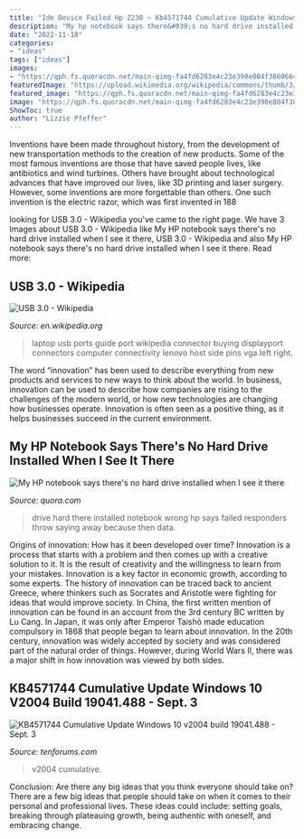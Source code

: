 ```yaml
---
title: "Ide Device Failed Hp Z230 ~ Kb4571744 Cumulative Update Windows 10 V2004 Build 19041.488"
description: "My hp notebook says there&#039;s no hard drive installed when i see it there"
date: "2022-11-18"
categories:
- "ideas"
tags: ["ideas"]
images:
- "https://qph.fs.quoracdn.net/main-qimg-fa4fd6283e4c23e390e804f386066415"
featuredImage: "https://upload.wikimedia.org/wikipedia/commons/thumb/3/37/Lenovo_x220.jpg/220px-Lenovo_x220.jpg"
featured_image: "https://qph.fs.quoracdn.net/main-qimg-fa4fd6283e4c23e390e804f386066415"
image: "https://qph.fs.quoracdn.net/main-qimg-fa4fd6283e4c23e390e804f386066415"
ShowToc: true
author: "Lizzie Pfeffer"
---
```



Inventions have been made throughout history, from the development of new transportation methods to the creation of new products. Some of the most famous inventions are those that have saved people lives, like antibiotics and wind turbines. Others have brought about technological advances that have improved our lives, like 3D printing and laser surgery. However, some inventions are more forgettable than others. One such invention is the electric razor, which was first invented in 188
	

		
looking for USB 3.0 - Wikipedia you've came to the right page. We have 3 Images about USB 3.0 - Wikipedia like My HP notebook says there&#039;s no hard drive installed when I see it there, USB 3.0 - Wikipedia and also My HP notebook says there&#039;s no hard drive installed when I see it there. Read more:
		
    
## USB 3.0 - Wikipedia

<img loading=lazy src="https://upload.wikimedia.org/wikipedia/commons/thumb/3/37/Lenovo_x220.jpg/220px-Lenovo_x220.jpg" onerror="this.onerror=null;this.src='https://tse3.mm.bing.net/th?id=OIP.TpzUlPDWIKezcMzmLek0mAAAAA&amp;pid=15.1';" alt="USB 3.0 - Wikipedia">

_Source: en.wikipedia.org_

>laptop usb ports guide port wikipedia connector buying displayport connectors computer connectivity lenovo host side pins vga left right. 

	

The word “innovation” has been used to describe everything from new products and services to new ways to think about the world. In business, innovation can be used to describe how companies are rising to the challenges of the modern world, or how new technologies are changing how businesses operate. Innovation is often seen as a positive thing, as it helps businesses succeed in the current environment.

    
## My HP Notebook Says There&#039;s No Hard Drive Installed When I See It There

<img loading=lazy src="https://qph.fs.quoracdn.net/main-qimg-fa4fd6283e4c23e390e804f386066415" onerror="this.onerror=null;this.src='https://tse2.mm.bing.net/th?id=OIP.-k_WKD5MI-OQ6ATzhgZkFQHaBF&amp;pid=15.1';" alt="My HP notebook says there&#039;s no hard drive installed when I see it there">

_Source: quora.com_

>drive hard there installed notebook wrong hp says failed responders throw saying away because then data. 

	

Origins of innovation: How has it been developed over time?
Innovation is a process that starts with a problem and then comes up with a creative solution to it. It is the result of creativity and the willingness to learn from your mistakes. Innovation is a key factor in economic growth, according to some experts. The history of innovation can be traced back to ancient Greece, where thinkers such as Socrates and Aristotle were fighting for ideas that would improve society. In China, the first written mention of innovation can be found in an account from the 3rd century BC written by Lu Cang. In Japan, it was only after Emperor Taishō made education compulsory in 1868 that people began to learn about innovation. In the 20th century, innovation was widely accepted by society and was considered part of the natural order of things. However, during World Wars II, there was a major shift in how innovation was viewed by both sides.

    
## KB4571744 Cumulative Update Windows 10 V2004 Build 19041.488 - Sept. 3

<img loading=lazy src="https://www.tenforums.com/attachments/windows-10-news/295914d1599197351t-kb4571744-cumulative-update-windows-10-v2004-build-19041-488-sept-3-a-capture.png" onerror="this.onerror=null;this.src='https://tse4.mm.bing.net/th?id=OIP.BqNqC8mcvJexhN030D_1CwAAAA&amp;pid=15.1';" alt="KB4571744 Cumulative Update Windows 10 v2004 build 19041.488 - Sept. 3">

_Source: tenforums.com_

>v2004 cumulative. 

	

Conclusion: Are there any big ideas that you think everyone should take on?
There are a few big ideas that people should take on when it comes to their personal and professional lives. These ideas could include: setting goals, breaking through plateauing growth, being authentic with oneself, and embracing change.


